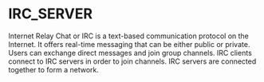 # IRC_SERVER

Internet Relay Chat or IRC is a text-based communication protocol on the Internet. It offers real-time messaging that can be either public or private. Users can exchange direct messages and join group channels. IRC clients connect to IRC servers in order to join channels. IRC servers are connected together to form a network.



